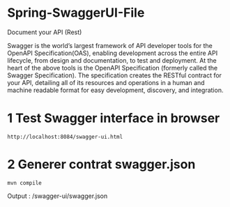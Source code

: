 # Spring-SwaggerUI-File
Document your API (Rest)

Swagger is the world’s largest framework of API developer tools for the OpenAPI Specification(OAS), enabling development across the entire API lifecycle, from design and documentation, to test and deployment.
At the heart of the above tools is the OpenAPI Specification (formerly called the Swagger Specification). The specification creates the RESTful contract for your API, detailing all of its resources and operations in a human and machine readable format for easy development, discovery, and integration.

# 1 Test Swagger interface in browser
```
http://localhost:8084/swagger-ui.html

```
# 2 Generer contrat swagger.json
```
mvn compile
```
Output : /swagger-ui/swagger.json
